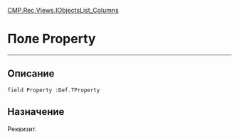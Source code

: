 ﻿---
Link: CMP.Rec.Views.IObjectsList_Columns.@Property
---

<!---  Навигация
[Имя проекта](#) :
-->
[CMP.Rec.Views.IObjectsList_Columns](Default)

# Поле Property
---

## Описание

    field Property :Def.TProperty

<!--
## Аргументы{#Args}

### Аргумент1

Описание аргумента 1
-->

## Назначение

Реквизит.

<!--
## Пример

    Property...
-->

